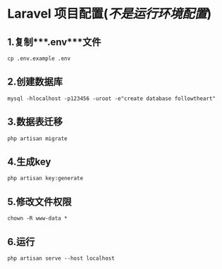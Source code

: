 # Laravel 项目配置(***不是运行环境配置***)

## 1.复制***.env***文件
```
cp .env.example .env
```

## 2.创建数据库
```
mysql -hlocalhost -p123456 -uroot -e"create database followtheart"
```
## 3.数据表迁移
```
php artisan migrate
```
## 4.生成key
```
php artisan key:generate
```
## 5.修改文件权限
```
chown -R www-data *
```
## 6.运行
```shell
php artisan serve --host localhost
```
